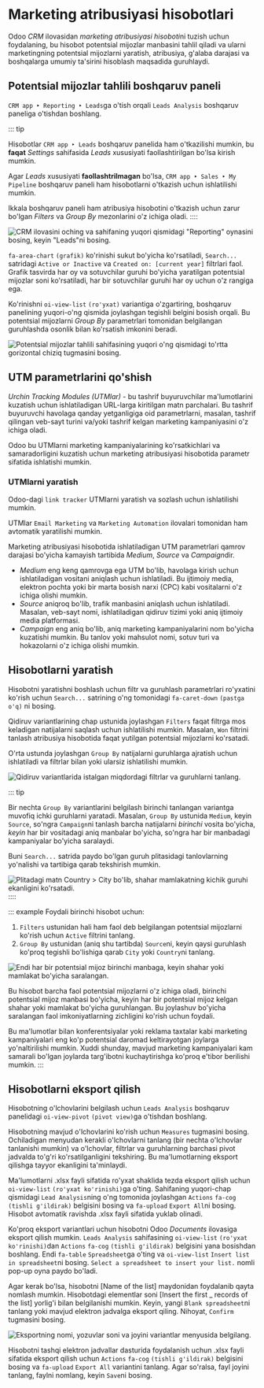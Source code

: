 # Marketing atribusiyasi hisobotlari

Odoo *CRM* ilovasidan *marketing atribusiyasi hisoboti*ni tuzish uchun foydalaning, bu hisobot potentsial mijozlar manbasini tahlil qiladi va ularni marketingning potentsial mijozlarni yaratish, atribusiya, g'alaba darajasi va boshqalarga umumiy ta'sirini hisoblash maqsadida guruhlaydi.

## Potentsial mijozlar tahlili boshqaruv paneli

`CRM app ‣ Reporting ‣ Leads`ga o'tish orqali `Leads Analysis` boshqaruv paneliga o'tishdan boshlang.

::: tip

Hisobotlar `CRM app ‣ Leads` boshqaruv panelida ham o'tkazilishi mumkin, bu **faqat** *Settings* sahifasida *Leads* xususiyati faollashtirilgan bo'lsa kirish mumkin.

Agar *Leads* xususiyati **faollashtrilmagan** bo'lsa, `CRM app ‣ Sales ‣ My Pipeline` boshqaruv paneli ham hisobotlarni o'tkazish uchun ishlatilishi mumkin.

Ikkala boshqaruv paneli ham atribusiya hisobotini o'tkazish uchun zarur bo'lgan *Filters* va *Group By* mezonlarini o'z ichiga oladi.
::::

![CRM ilovasini oching va sahifaning yuqori qismidagi "Reporting" oynasini bosing, keyin "Leads"ni bosing.](marketing_attribution/reporting-tab-and-leads.png)

`fa-area-chart` `(grafik)` ko'rinishi sukut bo'yicha ko'rsatiladi, `Search...` satridagi `Active or Inactive` va `Created on: [current year]` filtrlari faol. Grafik tasvirda har oy va sotuvchilar guruhi bo'yicha yaratilgan potentsial mijozlar soni ko'rsatiladi, har bir sotuvchilar guruhi har oy uchun o'z rangiga ega.

Ko'rinishni `oi-view-list` `(ro'yxat)` variantiga o'zgartiring, boshqaruv panelining yuqori-o'ng qismida joylashgan tegishli belgini bosish orqali. Bu potentsial mijozlarni *Group By* parametrlari tomonidan belgilangan guruhlashda osonlik bilan ko'rsatish imkonini beradi.

![Potentsial mijozlar tahlili sahifasining yuqori o'ng qismidagi to'rtta gorizontal chiziq tugmasini bosing.](marketing_attribution/list-view-button.png)

## UTM parametrlarini qo'shish

*Urchin Tracking Modules (UTMlar)* - bu tashrif buyuruvchilar ma'lumotlarini kuzatish uchun ishlatiladigan URL-larga kiritilgan matn parchalari. Bu tashrif buyuruvchi havolaga qanday yetganligiga oid parametrlarni, masalan, tashrif qilingan veb-sayt turini va/yoki tashrif kelgan marketing kampaniyasini o'z ichiga oladi.

Odoo bu UTMlarni marketing kampaniyalarining ko'rsatkichlari va samaradorligini kuzatish uchun marketing atribusiyasi hisobotida parametr sifatida ishlatishi mumkin.

### UTMlarni yaratish

Odoo-dagi `link tracker` UTMlarni yaratish va sozlash uchun ishlatilishi mumkin.

UTMlar `Email Marketing` va `Marketing Automation` ilovalari tomonidan ham avtomatik yaratilishi mumkin.

Marketing atribusiyasi hisobotida ishlatiladigan UTM parametrlari qamrov darajasi bo'yicha kamayish tartibida *Medium*, *Source* va *Campaign*dir.

- *Medium* eng keng qamrovga ega UTM bo'lib, havolaga kirish uchun ishlatiladigan vositani aniqlash uchun ishlatiladi. Bu ijtimoiy media, elektron pochta yoki bir marta bosish narxi (CPC) kabi vositalarni o'z ichiga olishi mumkin.
- *Source* aniqroq bo'lib, trafik manbasini aniqlash uchun ishlatiladi. Masalan, veb-sayt nomi, ishlatiladigan qidiruv tizimi yoki aniq ijtimoiy media platformasi.
- *Campaign* eng aniq bo'lib, aniq marketing kampaniyalarini nom bo'yicha kuzatishi mumkin. Bu tanlov yoki mahsulot nomi, sotuv turi va hokazolarni o'z ichiga olishi mumkin.

## Hisobotlarni yaratish

Hisobotni yaratishni boshlash uchun filtr va guruhlash parametrlari ro'yxatini ko'rish uchun `Search...` satrining o'ng tomonidagi `fa-caret-down` `(pastga o'q)` ni bosing.

Qidiruv variantlarining chap ustunida joylashgan `Filters` faqat filtrga mos keladigan natijalarni saqlash uchun ishlatilishi mumkin. Masalan, `Won` filtrini tanlash atribusiya hisobotida faqat yutilgan potentsial mijozlarni ko'rsatadi.

O'rta ustunda joylashgan `Group By` natijalarni guruhlarga ajratish uchun ishlatiladi va filtrlar bilan yoki ularsiz ishlatilishi mumkin.

![Qidiruv variantlarida istalgan miqdordagi filtrlar va guruhlarni tanlang.](marketing_attribution/search-results-multiple-options.png)

::: tip

Bir nechta `Group By` variantlarini belgilash birinchi tanlangan variantga muvofiq ichki guruhlarni yaratadi. Masalan, `Group By` ustunida `Medium`, keyin `Source`, so'ngra `Campaign`ni tanlash barcha natijalarni *birinchi* vosita bo'yicha, *keyin* har bir vositadagi aniq manbalar bo'yicha, so'ngra har bir manbadagi kampaniyalar bo'yicha saralaydi.

Buni `Search...` satrida paydo bo'lgan guruh plitasidagi tanlovlarning yo'nalishi va tartibiga qarab tekshirish mumkin.

![Plitadagi matn `Country > City` bo'lib, shahar mamlakatning kichik guruhi ekanligini ko'rsatadi.](marketing_attribution/group-by.png)
::::

::: example
Foydali birinchi hisobot uchun:

1. `Filters` ustunidan hali ham faol deb belgilangan potentsial mijozlarni ko'rish uchun `Active` filtrini tanlang.
2. `Group By` ustunidan (aniq shu tartibda) `Source`ni, keyin qaysi guruhlash ko'proq tegishli bo'lishiga qarab `City` yoki `Country`ni tanlang.

![Endi har bir potentsial mijoz birinchi manbaga, keyin shahar yoki mamlakat bo'yicha saralangan.](marketing_attribution/campaign-and-country-groups.png)

Bu hisobot barcha faol potentsial mijozlarni o'z ichiga oladi, birinchi potentsial mijoz manbasi bo'yicha, keyin har bir potentsial mijoz kelgan shahar yoki mamlakat bo'yicha guruhlangan. Bu joylashuv bo'yicha saralangan faol imkoniyatlarning zichligini ko'rish uchun foydali.

Bu ma'lumotlar bilan konferentsiyalar yoki reklama taxtalar kabi marketing kampaniyalari eng ko'p potentsial daromad keltirayotgan joylarga yo'naltirilishi mumkin. Xuddi shunday, mavjud marketing kampaniyalari kam samarali bo'lgan joylarda targ'ibotni kuchaytirishga ko'proq e'tibor berilishi mumkin.
:::

## Hisobotlarni eksport qilish

Hisobotning o'lchovlarini belgilash uchun `Leads Analysis` boshqaruv panelidagi `oi-view-pivot` `(pivot view)`ga o'tishdan boshlang.

Hisobotning mavjud o'lchovlarini ko'rish uchun `Measures` tugmasini bosing. Ochiladigan menyudan kerakli o'lchovlarni tanlang (bir nechta o'lchovlar tanlanishi mumkin) va o'lchovlar, filtrlar va guruhlarning barchasi pivot jadvalda to'g'ri ko'rsatilganligini tekshiring. Bu ma'lumotlarning eksport qilishga tayyor ekanligini ta'minlaydi.

Ma'lumotlarni .xlsx fayli sifatida ro'yxat shaklida tezda eksport qilish uchun `oi-view-list` `(ro'yxat ko'rinishi)`ga o'ting. Sahifaning yuqori-chap qismidagi `Lead Analysis`ning o'ng tomonida joylashgan `Actions` `fa-cog` `(tishli g'ildirak)` belgisini bosing va `fa-upload` `Export All`ni bosing. Hisobot avtomatik ravishda .xlsx fayli sifatida yuklab olinadi.

Ko'proq eksport variantlari uchun hisobotni Odoo *Documents* ilovasiga eksport qilish mumkin. `Leads Analysis` sahifasining `oi-view-list` `(ro'yxat ko'rinishi)`dan `Actions` `fa-cog` `(tishli g'ildirak)` belgisini yana bosishdan boshlang. Endi `fa-table` `Spreadsheet`ga o'ting va `oi-view-list` `Insert list in spreadsheet`ni bosing. `Select a spreadsheet to insert your list.` nomli pop-up oyna paydo bo'ladi.

Agar kerak bo'lsa, hisobotni [Name of the list] maydonidan foydalanib qayta nomlash mumkin. Hisobotdagi elementlar soni [Insert the first _ records of the list] yorlig'i bilan belgilanishi mumkin. Keyin, yangi `Blank spreadsheet`ni tanlang yoki mavjud elektron jadvalga eksport qiling. Nihoyat, `Confirm` tugmasini bosing.

![Eksportning nomi, yozuvlar soni va joyini variantlar menyusida belgilang.](marketing_attribution/documents-export.png)

Hisobotni tashqi elektron jadvallar dasturida foydalanish uchun .xlsx fayli sifatida eksport qilish uchun `Actions` `fa-cog` `(tishli g'ildirak)` belgisini bosing va `fa-upload` `Export All` variantini tanlang. Agar so'ralsa, fayl joyini tanlang, faylni nomlang, keyin `Save`ni bosing.